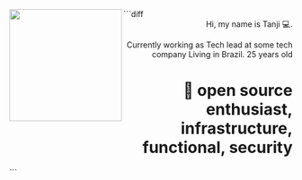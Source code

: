 <img align="left" height="200" src="https://media.giphy.com/media/cKhC19ztzjhL1Bw3wL/giphy.gif"/>
```diff

<div align="right">
Hi, my name is Tanji 💻.

Currently working as Tech lead at some tech company
Living in Brazil.
25 years old

# 📖 open source enthusiast, infrastructure, functional, security
</div>
```
